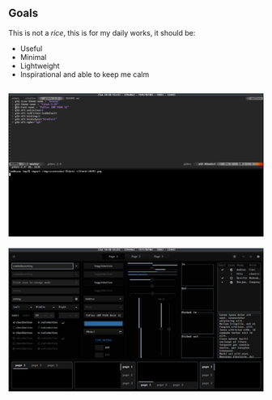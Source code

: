 ## Goals

This is not a *rice*, this is for my daily works, it should be:

* Useful
* Minimal
* Lightweight
* Inspirational and able to keep me calm

![screenshot](./screenshots/screenshot-20170408-0313.png?raw=true)
---
![screenshot](./screenshots/screenshot-20170408-0315.png?raw=true)
